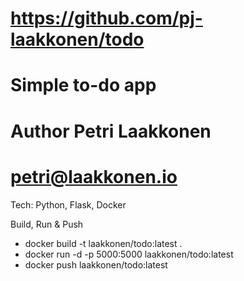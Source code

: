 # https://github.com/pj-laakkonen/todo
# Simple to-do app
# Author Petri Laakkonen
# petri@laakkonen.io

Tech:
Python, Flask, Docker

Build, Run & Push
+ docker build -t laakkonen/todo:latest .
+ docker run -d -p 5000:5000 laakkonen/todo:latest
+ docker push laakkonen/todo:latest

#
